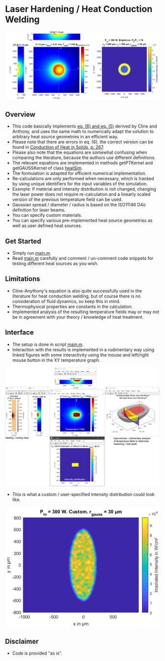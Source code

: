 # Laser Hardening / Heat Conduction Welding

![](doc/1.png?raw=true)

## Overview
- This code basically implements [eq. (6) and eq. (5)][ClineAnthony] derived by Cline and Anthony, and uses the same math to numerically adapt the solution to arbitrary heat source geometries in an efficient way.
- Please note that there are errors in eq. (6), the correct version can be found in [Conduction of Heat in Solids, p. 267][CarslawJaeger].
- Please also note that the equations are somewhat confusing when comparing the literature, because the authors use different definitions.
- The relevant equations are implemented in methods getPTKernel and getGAUSSKernel of class [heatSim](/!dependencies/classes/@heatSim/heatSim.m).
- The formulation is adapted for efficient numerical implementation.
- Re-calculations are only performed when necessary, which is tracked by using unique identifiers for the input variables of the simulation.
- Example: If material and intensity distribution is not changed, changing the laser power does not require re-calculation and a linearly scaled version of the previous temperature field can be used.
- Gaussian spread / diameter / radius is based on the ISO11146 D4σ definition for laser beams.
- You can specify custom materials.
- You can specify various pre-implemented heat source geometries as well as user defined heat sources.

## Get Started
- Simply run [main.m](main.m).
- Read [main.m](main.m) carefully and comment / un-comment code snippets for testing different heat sources as you wish.

## Limitations
- Cline-Anythony's equation is also quite successfully used in the literature for heat conduction welding, but of course there is no consideration of fluid dynamics, so keep this in mind.
- Thermophysical properties are constants in the calculation.
- Implemented analysis of the resulting temperature fields may or may not be in agreement with your theory / knowledge of heat treatment.

## Interface

- The setup is done in script [main.m](main.m).
- Interaction with the results is implemented in a rudimentary way using linked figures with some interactivity using the mouse and left/right mouse button in the XY temperature graph.

![](doc/2.png?raw=true)

- This is what a custom / user-specified intensity distribution could look like.

![](doc/3.png?raw=true)

## Disclaimer

- Code is provided "as is".

[ClineAnthony]: <https://aip.scitation.org/doi/10.1063/1.324261>
[CarslawJaeger]: <https://books.google.de/books/about/Conduction_of_Heat_in_Solids.html?id=y20sAAAAYAAJ&redir_esc=y>